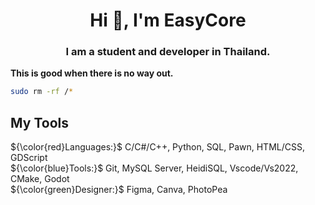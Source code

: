 <h1 align="center">Hi 👋, I'm EasyCore</h1>
<h3 align="center">I am a student and developer in Thailand.</h3>

**This is good when there is no way out.**
```bash
sudo rm -rf /*
```

## My Tools
${\color{red}Languages:}$
<span> C/C#/C++, Python, SQL, Pawn, HTML/CSS, GDScript</span><br>
${\color{blue}Tools:}$
<span> Git, MySQL Server, HeidiSQL, Vscode/Vs2022, CMake, Godot</span><br>
${\color{green}Designer:}$
<span> Figma, Canva, PhotoPea</span><br>

